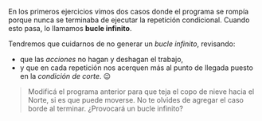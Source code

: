 <gs-attire attire-url="https://raw.githubusercontent.com/MumukiProject/mumuki-guia-gobstones-repeticion-condicional-ii-kids/master/assets/attires/config_1538410692480.json"></gs-attire>

<gs-toolbox toolbox-url="https://raw.githubusercontent.com/MumukiProject/mumuki-guia-gobstones-repeticion-condicional-ii-kids/master/assets/toolbox.xml">
</gs-toolbox>

En los primeros ejercicios vimos dos casos donde el programa se rompía porque nunca se terminaba de ejecutar la repetición condicional. Cuando esto pasa, lo llamamos **bucle infinito**. 

Tendremos que cuidarnos de no generar un _bucle infinito_, revisando:

*  que las _acciones_ no hagan y deshagan el trabajo, 
* y que en cada repetición nos acerquen más al punto de llegada puesto en la _condición de corte_. :wink:

> Modificá el programa anterior para que teja el copo de nieve hacia el Norte, si es que puede moverse. No te olvides de agregar el caso borde al terminar. ¿Provocará un bucle infinito? 